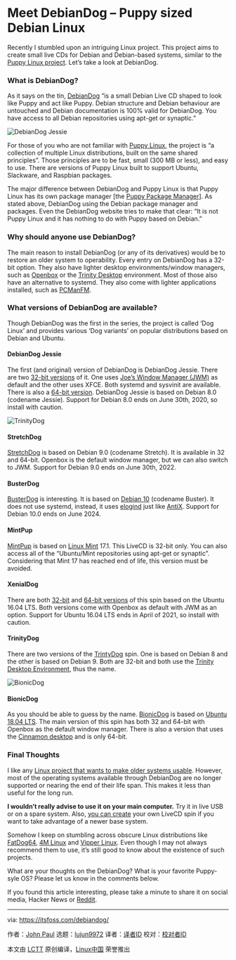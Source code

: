 [#]: collector: (lujun9972)
[#]: translator: (robsean)
[#]: reviewer: ( )
[#]: publisher: ( )
[#]: url: ( )
[#]: subject: (Meet DebianDog – Puppy sized Debian Linux)
[#]: via: (https://itsfoss.com/debiandog/)
[#]: author: (John Paul https://itsfoss.com/author/john/)

Meet DebianDog – Puppy sized Debian Linux
======

Recently I stumbled upon an intriguing Linux project. This project aims to create small live CDs for Debian and Debian-based systems, similar to the [Puppy Linux project][1]. Let’s take a look at DebianDog.

### What is DebianDog?

As it says on the tin, [DebianDog][2] “is a small Debian Live CD shaped to look like Puppy and act like Puppy. Debian structure and Debian behaviour are untouched and Debian documentation is 100% valid for DebianDog. You have access to all Debian repositories using apt-get or synaptic.”

![DebianDog Jessie][3]

For those of you who are not familiar with [Puppy Linux][1], the project is “a collection of multiple Linux distributions, built on the same shared principles”. Those principles are to be fast, small (300 MB or less), and easy to use. There are versions of Puppy Linux built to support Ubuntu, Slackware, and Raspbian packages.

The major difference between DebianDog and Puppy Linux is that Puppy Linux has its own package manager [the [Puppy Package Manager][4]]. As stated above, DebianDog using the Debian package manager and packages. Even the DebianDog website tries to make that clear: “It is not Puppy Linux and it has nothing to do with Puppy based on Debian.”

### Why should anyone use DebianDog?

The main reason to install DebianDog (or any of its derivatives) would be to restore an older system to operability. Every entry on DebianDog has a 32-bit option. They also have lighter desktop environments/window managers, such as [Openbox][5] or the [Trinity Desktop][6] environment. Most of those also have an alternative to systemd. They also come with lighter applications installed, such as [PCManFM][7].

### What versions of DebianDog are available?

Though DebianDog was the first in the series, the project is called ‘Dog Linux’ and provides various ‘Dog variants’ on popular distributions based on Debian and Ubuntu.

#### DebianDog Jessie

The first (and original) version of DebianDog is DebianDog Jessie. There are two [32-bit versions][8] of it. One uses [Joe’s Window Manager (JWM)][9] as default and the other uses XFCE. Both systemd and sysvinit are available. There is also a [64-bit version][10]. DebianDog Jessie is based on Debian 8.0 (codename Jessie). Support for Debian 8.0 ends on June 30th, 2020, so install with caution.

![TrinityDog][11]

#### StretchDog

[Stret][12][c][12][hDog][12] is based on Debian 9.0 (codename Stretch). It is available in 32 and 64-bit. Openbox is the default window manager, but we can also switch to JWM. Support for Debian 9.0 ends on June 30th, 2022.

#### BusterDog

[BusterDog][13] is interesting. It is based on [Debian 10][14] (codename Buster). It does not use systemd, instead, it uses [elogind][15] just like [AntiX][16]. Support for Debian 10.0 ends on June 2024.

#### MintPup

[MintPup][17] is based on [Linux Mint][18] 17.1. This LiveCD is 32-bit only. You can also access all of the “Ubuntu/Mint repositories using apt-get or synaptic”. Considering that Mint 17 has reached end of life, this version must be avoided.

#### XenialDog

There are both [32-bit][19] and [64-bit versions][20] of this spin based on the Ubuntu 16.04 LTS. Both versions come with Openbox as default with JWM as an option. Support for Ubuntu 16.04 LTS ends in April of 2021, so install with caution.

#### TrinityDog

There are two versions of the [TrintyDog][21] spin. One is based on Debian 8 and the other is based on Debian 9. Both are 32-bit and both use the [Trinity Desktop Environment][6], thus the name.

![BionicDog][22]

#### BionicDog

As you should be able to guess by the name. [BionicDog][23] is based on [Ubuntu 18.04 LTS][24]. The main version of this spin has both 32 and 64-bit with Openbox as the default window manager. There is also a version that uses the [Cinnamon desktop][25] and is only 64-bit.

### Final Thoughts

I like any [Linux project that wants to make older systems usable][26]. However, most of the operating systems available through DebianDog are no longer supported or nearing the end of their life span. This makes it less than useful for the long run.

**I wouldn’t really advise to use it on your main computer.** Try it in live USB or on a spare system. Also, [you can create][27] your own LiveCD spin if you want to take advantage of a newer base system.

Somehow I keep on stumbling across obscure Linux distributions like [FatDog64][28], [4M Linux][29] and [Vipper Linux][30]. Even though I may not always recommend them to use, it’s still good to know about the existence of such projects.

What are your thoughts on the DebianDog? What is your favorite Puppy-syle OS? Please let us know in the comments below.

If you found this article interesting, please take a minute to share it on social media, Hacker News or [Reddit][31].

--------------------------------------------------------------------------------

via: https://itsfoss.com/debiandog/

作者：[John Paul][a]
选题：[lujun9972][b]
译者：[译者ID](https://github.com/译者ID)
校对：[校对者ID](https://github.com/校对者ID)

本文由 [LCTT](https://github.com/LCTT/TranslateProject) 原创编译，[Linux中国](https://linux.cn/) 荣誉推出

[a]: https://itsfoss.com/author/john/
[b]: https://github.com/lujun9972
[1]: http://puppylinux.com/
[2]: https://debiandog.github.io/doglinux/
[3]: https://i2.wp.com/itsfoss.com/wp-content/uploads/2020/03/DebianDog-Jessie.jpg?fit=800%2C600&ssl=1
[4]: http://wikka.puppylinux.com/PPM?redirect=no
[5]: http://openbox.org/wiki/Main_Page
[6]: https://www.trinitydesktop.org/
[7]: https://wiki.lxde.org/en/PCManFM
[8]: https://debiandog.github.io/doglinux/zz01debiandogjessie.html
[9]: https://en.wikipedia.org/wiki/JWM
[10]: https://debiandog.github.io/doglinux/zz02debiandog64.html
[11]: https://i0.wp.com/itsfoss.com/wp-content/uploads/2020/03/TrinityDog.jpg?ssl=1
[12]: https://debiandog.github.io/doglinux/zz02stretchdog.html
[13]: https://debiandog.github.io/doglinux/zz03busterdog.html
[14]: https://itsfoss.com/debian-10-buster/
[15]: https://github.com/elogind/elogind
[16]: https://antixlinux.com/
[17]: https://debiandog.github.io/doglinux/zz04mintpup.html
[18]: https://linuxmint.com/
[19]: https://debiandog.github.io/doglinux/zz05xenialdog.html
[20]: https://debiandog.github.io/doglinux/zz05zxenialdog.html
[21]: https://debiandog.github.io/doglinux/zz06-trinitydog.html
[22]: https://i2.wp.com/itsfoss.com/wp-content/uploads/2020/03/BionicDog.jpg?ssl=1
[23]: https://debiandog.github.io/doglinux/zz06-zbionicdog.html
[24]: https://itsfoss.com/ubuntu-18-04-released/
[25]: https://en.wikipedia.org/wiki/Cinnamon_(desktop_environment)
[26]: https://itsfoss.com/lightweight-linux-beginners/
[27]: https://github.com/DebianDog/MakeLive
[28]: https://itsfoss.com/fatdog64-linux-review/
[29]: https://itsfoss.com/4mlinux-review/
[30]: https://itsfoss.com/viperr-linux-review/
[31]: https://reddit.com/r/linuxusersgroup
